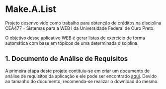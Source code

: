 # Make.A.List

Projeto desenvolvido como trabalho para obtenção de créditos na disciplina
CEA477 - Sistemas para a WEB I da Universidade Federal de Ouro Preto.

O objetivo desse aplicativo WEB é gerar listas de exercício de forma automática
com base em tópicos de uma determinada disciplina.


## 1. Documento de Análise de Requisitos

A primeira etapa deste projeto contituiu-se em criar um documento de análise de
requisitos da aplicação e ele pode ser encontrado
[aqui](https://github.com/XunilUFOP/MakeAList/blob/master/An%C3%A1lise%20de%20Requisitos/AnaliseRequisitos.pdf). Devido ao tamanho do documento, recomenda-se realizar o
download do mesmo.
